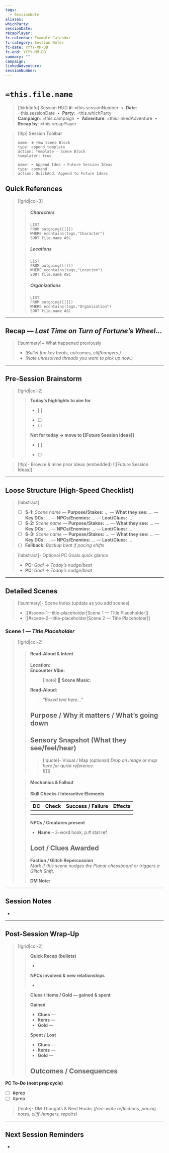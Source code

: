 ```yaml
---
tags:
  - SessionNote
aliases:
whichParty:
sessionDate:
recapPlayer:
fc-calendar: Example Calendar
fc-category: Session Notes
fc-date: YYYY-MM-DD
fc-end: YYYY-MM-DD
summary: ""
campaign:
linkedAdventure:
sessionNumber:
---
```


# `=this.file.name`

> [!kirk|info] Session HUD
> **#**: =this.sessionNumber &nbsp;•&nbsp; **Date**: =this.sessionDate &nbsp;•&nbsp; **Party**: =this.whichParty  
> **Campaign**: =this.campaign &nbsp;•&nbsp; **Adventure**: =this.linkedAdventure &nbsp;•&nbsp; **Recap by**: =this.recapPlayer

> [!tip] Session Toolbar
> ```button
> name: ➕ New Scene Block
> type: append_template
> action: Template - Scene Block
> templater: true
> ```
> ```button
> name: ➡️ Append Idea → Future Session Ideas
> type: command
> action: QuickAdd: Append to Future Ideas
> ```

## Quick References
> [!grid|col-3]
>> ##### Characters
>> ```dataview
>> LIST
>> FROM outgoing([[]])
>> WHERE econtains(tags,"Character")
>> SORT file.name ASC
>> ```
>
>
>> ##### Locations
>> ```dataview
>> LIST
>> FROM outgoing([[]])
>> WHERE econtains(tags,"Location")
>> SORT file.name ASC
>> ```
>
>
>> ##### Organizations
>> ```dataview
>> LIST
>> FROM outgoing([[]])
>> WHERE econtains(tags,"Organization")
>> SORT file.name ASC
>> ```

---

## Recap — *Last Time on Turn of Fortune’s Wheel…*
> [!summary]+ What happened previously
> - *(Bullet the key beats, outcomes, cliffhangers.)*
> - *(Note unresolved threads you want to pick up now.)*

---

## Pre-Session Brainstorm
> [!grid|col-2]
>> **Today’s highlights to aim for**
>> - [ ] 
>> - [ ] 
>> - [ ] 
>>
>> **Not for today → move to [[Future Session Ideas]]**
>> - [ ] 
>> - [ ] 

> [!tip]- Browse & mine prior ideas (embedded)
> ![[Future Session Ideas]]

---

## Loose Structure (High-Speed Checklist)
> [!abstract]
> - [ ] **S-1:** *Scene name* — **Purpose/Stakes:** … — **What they see:** … — **Key DCs:** … — **NPCs/Enemies:** … — **Loot/Clues:** …
> - [ ] **S-2:** *Scene name* — **Purpose/Stakes:** … — **What they see:** … — **Key DCs:** … — **NPCs/Enemies:** … — **Loot/Clues:** …
> - [ ] **S-3:** *Scene name* — **Purpose/Stakes:** … — **What they see:** … — **Key DCs:** … — **NPCs/Enemies:** … — **Loot/Clues:** …
> - [ ] **Fallback:** *Backup beat if pacing shifts*

> [!abstract]- Optional PC Goals quick glance
> - **PC:** *Goal* → *Today’s nudge/beat*
> - **PC:** *Goal* → *Today’s nudge/beat*

---

## Detailed Scenes

> [!summary]- Scene Index (update as you add scenes)
> - [[#scene-1--title-placeholder|Scene 1 — Title Placeholder]]
> - [[#scene-2--title-placeholder|Scene 2 — Title Placeholder]]

### Scene 1 — *Title Placeholder*
> [!grid|col-2]
>> #### Read-Aloud & Intent
>> **Location:**  
>> **Encounter Vibe:**  
>>
>> > [!note] 🎵 **Scene Music:** 
>>
>> **Read-Aloud:**  
>> > “*Boxed text here…*”
>>
>> **Purpose / Why it matters / What’s going down**
>> - 
>>
>> **Sensory Snapshot (What they see/feel/hear)**
>> - 
>>
>> > [!quote]- Visual / Map (optional)
>> > *Drop an image or map here for quick reference.*  
>> > ![[<drag-image-or-map-here>]]
>
>> #### Mechanics & Fallout
>> **Skill Checks / Interactive Elements**
>>
>> | DC | Check | Success / Failure | Effects |
>> | ---: | --- | --- | --- |
>> |  |  |  |  |
>> |  |  |  |  |
>>
>> **NPCs / Creatures present**
>> - **Name** – 3-word hook, p.# stat ref
>>
>> **Loot / Clues Awarded**
>> - 
>>
>> **Faction / Glitch Repercussion**  
>> *Mark if this scene nudges the Planar chessboard or triggers a Glitch Shift.*
>>
>> **DM Note:** 

---

## Session Notes
- 

---

## Post-Session Wrap-Up
> [!grid|col-2]
>> **Quick Recap (bullets)**
>>
>> - 
>>
>> **NPCs involved & new relationships**
>>
>> - 
>
>
>> **Clues / Items / Gold — gained & spent**
>>
>> **Gained**
>> - **Clues** — 
>> - **Items** —
>> - **Gold**  —
>>
>> **Spent / Lost**
>> - **Clues** —
>> - **Items** —
>> - **Gold**  —
>>
>> **Outcomes / Consequences**
>> - 

**PC To-Do (next prep cycle)**
- [ ]  #prep
- [ ]  #prep

> [!note]- DM Thoughts & Next Hooks
> *(free-write reflections, pacing notes, cliff-hangers, repairs)*

---

## Next Session Reminders
- 
